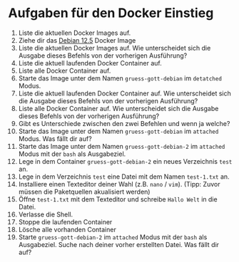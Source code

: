 # Aufgaben für den Docker Einstieg

1. Liste die aktuellen Docker Images auf.
1. Ziehe dir das [Debian 12.5](https://hub.docker.com/_/debian) Docker Image
1. Liste die aktuellen Docker Images auf. Wie unterscheidet sich die Ausgabe dieses Befehls von der vorherigen Ausführung?
1. Liste die aktuell laufenden Docker Container auf. 
1. Liste alle Docker Container auf. 
1. Starte das Image unter dem Namen `gruess-gott-debian` im `detatched` Modus.
1. Liste die aktuell laufenden Docker Container auf. Wie unterscheidet sich die Ausgabe dieses Befehls von der vorherigen Ausführung?
1. Liste alle Docker Container auf. Wie unterscheidet sich die Ausgabe dieses Befehls von der vorherigen Ausführung?
1. Gibt es Unterschiede zwischen den zwei Befehlen und wenn ja welche?
1. Starte das Image unter dem Namen `gruess-gott-debian` im `attached` Modus. Was fällt dir auf?
1. Starte das Image unter dem Namen `gruess-gott-debian-2` im `attached` Modus mit der `bash` als Ausgabeziel. 
1. Lege in dem Container `gruess-gott-debian-2` ein neues Verzeichnis `test` an. 
1. Lege in dem Verzeichnis `test` eine Datei mit dem Namen `test-1.txt` an.
1. Installiere einen Texteditor deiner Wahl (z.B. `nano` / `vim`). (Tipp: Zuvor müssen die Paketquellen akualisiert werden)
1. Öffne `test-1.txt` mit dem Texteditor und schreibe `Hallo Welt` in die Datei.
1. Verlasse die Shell.
2. Stoppe die laufenden Container
3. Lösche alle vorhanden Container
1. Starte `gruess-gott-debian-2` im `attached` Modus mit der `bash` als Ausgabeziel. Suche nach deiner vorher erstellten Datei. Was fällt dir auf?

